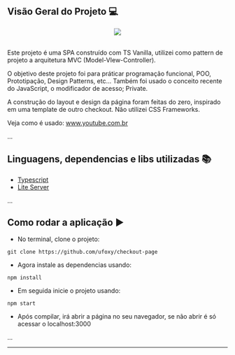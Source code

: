 ## Visão Geral do Projeto 💻
<div align="center">
<img src="https://media.discordapp.net/attachments/990708984212246529/1000878803570130995/unknown.png?width=1001&height=613"></img>
</div>
<br/>

Este projeto é uma SPA construído com TS Vanilla, utilizei como pattern de projeto a arquitetura MVC (Model-VIew-Controller). 

O objetivo deste projeto foi para práticar programação funcional, POO, Prototipação, Design Patterns, etc... Também foi usado o conceito recente do JavaScript, o modificador de acesso; Private.

A construção do layout e design da página foram feitas do zero, inspirado em uma template de outro checkout. Não utilizei CSS Frameworks.

Veja como é usado: www.youtube.com.br

...
## Linguagens, dependencias e libs utilizadas 📚

* [Typescript](https://www.typescriptlang.org)
* [Lite Server](https://www.npmjs.com/package/lite-server)

...
## Como rodar a aplicação ▶️

- No terminal, clone o projeto: 

```
git clone https://github.com/ufoxy/checkout-page
```
- Agora instale as dependencias usando:
```
npm install
```
- Em seguida inicie o projeto usando:
```
npm start
```
- Após compilar, irá abrir a página no seu navegador, se não abrir é só acessar o localhost:3000

...

---
